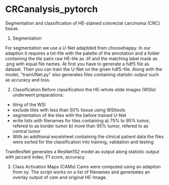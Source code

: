 # CRCanalysis_pytorch

Segmentation and classification of HE-stained colorectal carcinoma (CRC) tissue.

1. Segmentation

For segmentation we use a U-Net adaptded from choosehappy. In our adaption it requires a txt-file with the palette of the annotation and a folder containing the tile pairs raw HE-tile as .tif and the matching label mask as .png with equal file names. 
At first you have to generate a hdf5 file as dataset. Then you can train the U-Net on the given hdf5-file. Along with the model, "trainUNet.py" also generates files containing statistic output such as accuracy and loss. 

2. Classification
Before classification the HE-whole slide images (WSIs) underwent preparations: 
  - tiling of the WSI
  - exclude tiles with less than 50% tissue using WSItools
  - segmentation of the tiles with the before trained U-Net
  - write lists with filenames for tiles containing
    a) 75% to 95% tumor, refered to as border tumor
    b) more than 95% tumor, refered to as central tumor
  - With an additional excelsheet containing the clinical patient data the files were sorted for the classification into training, validation and testing
  
 TrainResNet generates a ResNet152 model as output along statistic output with jaccard index, F1 score, accuracy. 
 
 3. Class Activation Maps (CAMs)
 Cams were computed using an adaption from xy. The script works on  a list of filenames and genereates an overlay output of cam and original HE-Image. 
